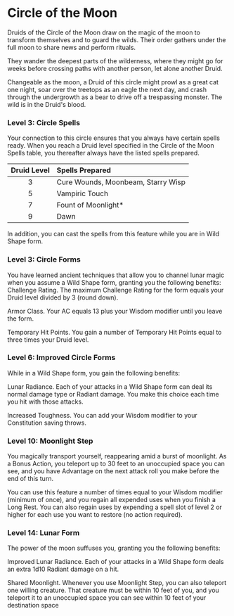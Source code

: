 # Circle of the Moon

Druids of the Circle of the Moon draw on the magic of the moon to transform themselves and to guard the wilds. Their order gathers under the full moon to share news and perform rituals.

They wander the deepest parts of the wilderness, where they might go for weeks before crossing paths with another person, let alone another Druid.

Changeable as the moon, a Druid of this circle might prowl as a great cat one night, soar over the treetops as an eagle the next day, and crash through the undergrowth as a bear to drive off a trespassing monster. The wild is in the Druid's blood.

### Level 3: Circle Spells

Your connection to this circle ensures that you always have certain spells ready. When you reach a Druid level specified in the Circle of the Moon Spells table, you thereafter always have the listed spells prepared.

| Druid Level | Spells Prepared |
|:---:|:---|
| 3 | Cure Wounds, Moonbeam, Starry Wisp |
| 5 | Vampiric Touch |
| 7 | Fount of Moonlight* |
| 9 | Dawn |

In addition, you can cast the spells from this feature while you are in Wild Shape form.

### Level 3: Circle Forms  

You have learned ancient techniques that allow you to channel lunar magic when you assume a Wild Shape form, granting you the following benefits:
Challenge Rating. The maximum Challenge Rating for the form equals your Druid level divided by 3 (round down).

Armor Class. Your AC equals 13 plus your Wisdom modifier until you leave the form.

Temporary Hit Points. You gain a number of Temporary Hit Points equal to three times your Druid level.

### Level 6: Improved Circle Forms

While in a Wild Shape form, you gain the following benefits:

Lunar Radiance. Each of your attacks in a Wild Shape form can deal its normal damage type or Radiant damage. You make this choice each time you hit with those attacks.

Increased Toughness. You can add your Wisdom modifier to your Constitution saving throws.

### Level 10: Moonlight Step

You magically transport yourself, reappearing amid a burst of moonlight. As a Bonus Action, you teleport up to 30 feet to an unoccupied space you can see, and you have Advantage on the next attack roll you make before the end of this turn.

You can use this feature a number of times equal to your Wisdom modifier (minimum of once), and you regain all expended uses when you finish a Long Rest. You can also regain uses by expending a spell slot of level 2 or higher for each use you want to restore (no action required).

### Level 14: Lunar Form

The power of the moon suffuses you, granting you the following benefits:
 
Improved Lunar Radiance. Each of your attacks in a Wild Shape form deals an extra 1d10 Radiant damage on a hit.

Shared Moonlight. Whenever you use Moonlight Step, you can also teleport one willing creature. That creature must be within 10 feet of you, and you teleport it to an unoccupied space you can see within 10 feet of your destination space
